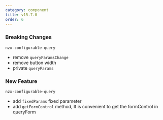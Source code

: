 ```yaml
---
category: component
title: v15.7.0
order: 6
---
```


### Breaking Changes

`nzx-configurable-query`

- remove `queryParamsChange`
- remove button width
- private `queryParams`

### New Feature

`nzx-configurable-query`

- add `fixedParams` fixed parameter
- add `getFormControl` method, It is convenient to get the formControl in queryForm
